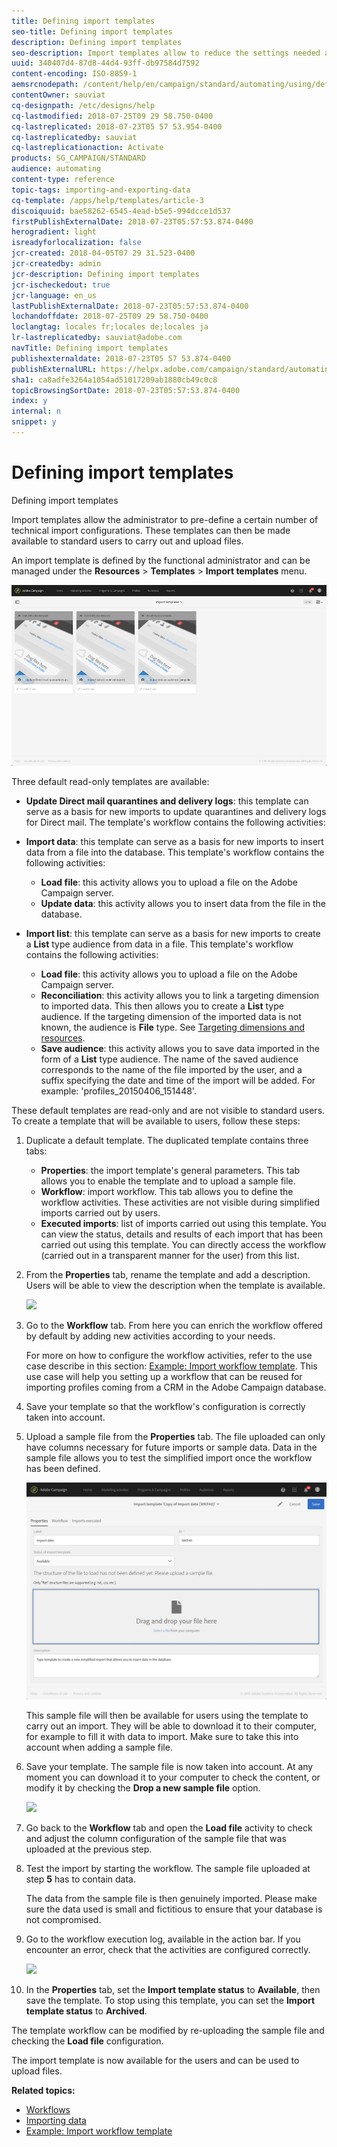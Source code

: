 ```yaml
---
title: Defining import templates
seo-title: Defining import templates
description: Defining import templates
seo-description: Import templates allow to reduce the settings needed and to import data faster.
uuid: 340407d4-87d8-44d4-93ff-db97584d7592
content-encoding: ISO-8859-1
aemsrcnodepath: /content/help/en/campaign/standard/automating/using/defining-import-templates
contentOwner: sauviat
cq-designpath: /etc/designs/help
cq-lastmodified: 2018-07-25T09 29 58.750-0400
cq-lastreplicated: 2018-07-23T05 57 53.954-0400
cq-lastreplicatedby: sauviat
cq-lastreplicationaction: Activate
products: SG_CAMPAIGN/STANDARD
audience: automating
content-type: reference
topic-tags: importing-and-exporting-data
cq-template: /apps/help/templates/article-3
discoiquuid: bae58262-6545-4ead-b5e5-994dcce1d537
firstPublishExternalDate: 2018-07-23T05:57:53.874-0400
herogradient: light
isreadyforlocalization: false
jcr-created: 2018-04-05T07 29 31.523-0400
jcr-createdby: admin
jcr-description: Defining import templates
jcr-ischeckedout: true
jcr-language: en_us
lastPublishExternalDate: 2018-07-23T05:57:53.874-0400
lochandoffdate: 2018-07-25T09 29 58.750-0400
loclangtag: locales fr;locales de;locales ja
lr-lastreplicatedby: sauviat@adobe.com
navTitle: Defining import templates
publishexternaldate: 2018-07-23T05 57 53.874-0400
publishExternalURL: https://helpx.adobe.com/campaign/standard/automating/using/defining-import-templates.html
sha1: ca8adfe3264a1054ad51017209ab1880cb49c0c8
topicBrowsingSortDate: 2018-07-23T05:57:53.874-0400
index: y
internal: n
snippet: y
---
```


# Defining import templates

Defining import templates

Import templates allow the administrator to pre-define a certain number of technical import configurations. These templates can then be made available to standard users to carry out and upload files.

An import template is defined by the functional administrator and can be managed under the **Resources** &gt; **Templates** &gt; **Import templates** menu.

![](assets/import_template_list.png)

Three default read-only templates are available:

* **Update Direct mail quarantines and delivery logs**: this template can serve as a basis for new imports to update quarantines and delivery logs for Direct mail. The template's workflow contains the following activities: 
* **Import data**: this template can serve as a basis for new imports to insert data from a file into the database. This template's workflow contains the following activities:

    * **Load file**: this activity allows you to upload a file on the Adobe Campaign server.
    * **Update data**: this activity allows you to insert data from the file in the database.

* **Import list**: this template can serve as a basis for new imports to create a **List** type audience from data in a file. This template's workflow contains the following activities:

    * **Load file**: this activity allows you to upload a file on the Adobe Campaign server.
    * **Reconciliation**: this activity allows you to link a targeting dimension to imported data. This then allows you to create a **List** type audience. If the targeting dimension of the imported data is not known, the audience is **File** type. See [Targeting dimensions and resources](../../automating/using/query.md#targeting-dimensions-and-resources).
    * **Save audience**: this activity allows you to save data imported in the form of a **List** type audience. The name of the saved audience corresponds to the name of the file imported by the user, and a suffix specifying the date and time of the import will be added. For example: 'profiles_20150406_151448'.

These default templates are read-only and are not visible to standard users. To create a template that will be available to users, follow these steps:

1. Duplicate a default template. The duplicated template contains three tabs:

    * **Properties**: the import template's general parameters. This tab allows you to enable the template and to upload a sample file.
    * **Workflow**: import workflow. This tab allows you to define the workflow activities. These activities are not visible during simplified imports carried out by users.
    * **Executed imports**: list of imports carried out using this template. You can view the status, details and results of each import that has been carried out using this template. You can directly access the workflow (carried out in a transparent manner for the user) from this list.

1. From the **Properties** tab, rename the template and add a description. Users will be able to view the description when the template is available.

   ![](assets/simplified_import_model1.png)

1. Go to the **Workflow** tab. From here you can enrich the workflow offered by default by adding new activities according to your needs.

   For more on how to configure the workflow activities, refer to the use case describe in this section: [Example: Import workflow template](../../automating/using/importing-data.md#example--import-workflow-template). This use case will help you setting up a workflow that can be reused for importing profiles coming from a CRM in the Adobe Campaign database.

1. Save your template so that the workflow's configuration is correctly taken into account.
1. Upload a sample file from the **Properties** tab. The file uploaded can only have columns necessary for future imports or sample data. Data in the sample file allows you to test the simplified import once the workflow has been defined.

   ![](assets/import_template_Sample.png)

   This sample file will then be available for users using the template to carry out an import. They will be able to download it to their computer, for example to fill it with data to import. Make sure to take this into account when adding a sample file.

1. Save your template. The sample file is now taken into account. At any moment you can download it to your computer to check the content, or modify it by checking the **Drop a new sample file** option.

   ![](assets/simplified_import_model2.png)

1. Go back to the **Workflow** tab and open the **Load file** activity to check and adjust the column configuration of the sample file that was uploaded at the previous step.
1. Test the import by starting the workflow. The sample file uploaded at step **5** has to contain data.

   The data from the sample file is then genuinely imported. Please make sure the data used is small and fictitious to ensure that your database is not compromised.

1. Go to the workflow execution log, available in the action bar. If you encounter an error, check that the activities are configured correctly.

   ![](assets/simplified_import_model3.png)

1. In the **Properties** tab, set the **Import template status** to **Available**, then save the template. To stop using this template, you can set the **Import template status** to **Archived**.

The template workflow can be modified by re-uploading the sample file and checking the **Load file** configuration.

The import template is now available for the users and can be used to upload files.

**Related topics:**

* [Workflows](../../automating/using/discovering-workflows.md)
* [Importing data](../../automating/using/importing-data.md)
* [Example: Import workflow template](../../automating/using/importing-data.md#example--import-workflow-template)

